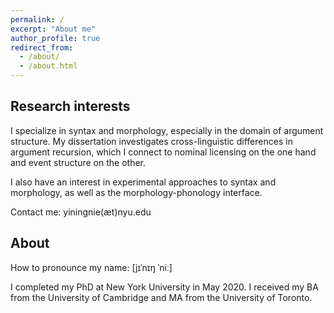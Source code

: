 ```yaml
---
permalink: /
excerpt: "About me"
author_profile: true
redirect_from: 
  - /about/
  - /about.html
---
```


Research interests
-----

I specialize in syntax and morphology, especially in the domain of argument structure. My dissertation investigates cross-linguistic differences in argument recursion, which I connect to nominal licensing on the one hand and event structure on the other.

I also have an interest in experimental approaches to syntax and morphology, as well as the morphology-phonology interface.

Contact me: yiningnie(æt)nyu.edu

About
-----

How to pronounce my name: [jɪˈnɪŋ ˈniː]<br/>

I completed my PhD at New York University in May 2020. I received my BA from the University of Cambridge and MA from the University of Toronto.


